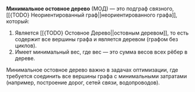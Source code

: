 **Минимальное остовное дерево** (МОД) — это подграф связного, [[{TODO} Неориентированный граф||неориентированного графа]], который:
1. Является [[{TODO} Остовное Дерево||остовным деревом]], то есть содержит все вершины графа и является деревом (графом без циклов).
2. Имеет минимальный вес, где вес — это сумма весов всех рёбер в дереве.

Минимальное остовное дерево важно в задачах оптимизации, где требуется соединить все вершины графа с минимальными затратами (например, построение дорог, сетей связи, водопроводов).